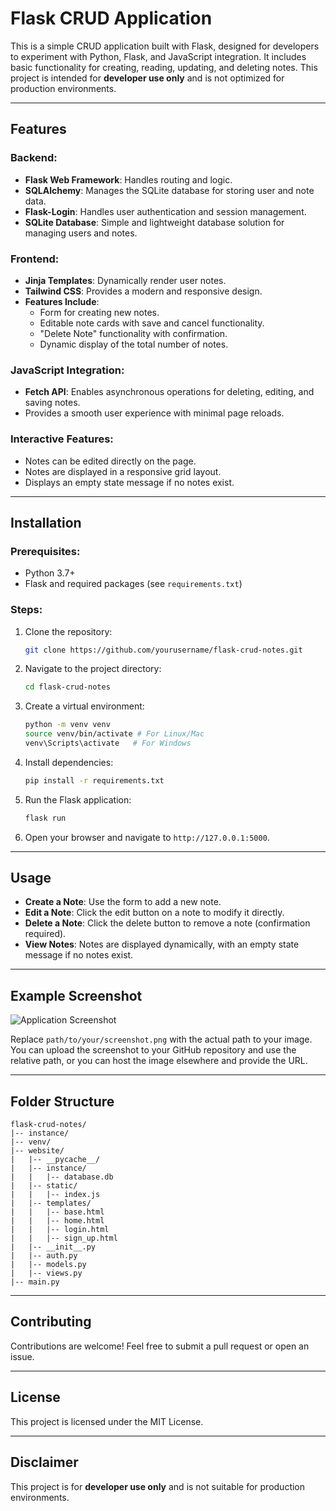 # Flask CRUD Application

This is a simple CRUD application built with Flask, designed for developers to experiment with Python, Flask, and JavaScript integration. It includes basic functionality for creating, reading, updating, and deleting notes. This project is intended for **developer use only** and is not optimized for production environments.

---

## Features

### Backend:
- **Flask Web Framework**: Handles routing and logic.
- **SQLAlchemy**: Manages the SQLite database for storing user and note data.
- **Flask-Login**: Handles user authentication and session management.
- **SQLite Database**: Simple and lightweight database solution for managing users and notes.

### Frontend:
- **Jinja Templates**: Dynamically render user notes.
- **Tailwind CSS**: Provides a modern and responsive design.
- **Features Include**:
  - Form for creating new notes.
  - Editable note cards with save and cancel functionality.
  - "Delete Note" functionality with confirmation.
  - Dynamic display of the total number of notes.

### JavaScript Integration:
- **Fetch API**: Enables asynchronous operations for deleting, editing, and saving notes.
- Provides a smooth user experience with minimal page reloads.

### Interactive Features:
- Notes can be edited directly on the page.
- Notes are displayed in a responsive grid layout.
- Displays an empty state message if no notes exist.

---

## Installation

### Prerequisites:
- Python 3.7+
- Flask and required packages (see `requirements.txt`)

### Steps:
1. Clone the repository:
   ```bash
   git clone https://github.com/yourusername/flask-crud-notes.git
   ```
2. Navigate to the project directory:
   ```bash
   cd flask-crud-notes
   ```
3. Create a virtual environment:
   ```bash
   python -m venv venv
   source venv/bin/activate # For Linux/Mac
   venv\Scripts\activate   # For Windows
   ```
4. Install dependencies:
   ```bash
   pip install -r requirements.txt
   ```
5. Run the Flask application:
   ```bash
   flask run
   ```
6. Open your browser and navigate to `http://127.0.0.1:5000`.

---

## Usage

- **Create a Note**: Use the form to add a new note.
- **Edit a Note**: Click the edit button on a note to modify it directly.
- **Delete a Note**: Click the delete button to remove a note (confirmation required).
- **View Notes**: Notes are displayed dynamically, with an empty state message if no notes exist.

---

## Example Screenshot

![Application Screenshot](https://drive.google.com/file/d/1uwJDGpIIOxeMHNVoWDS0_MlG3uacUQfZ/view?usp=drive_link)

Replace `path/to/your/screenshot.png` with the actual path to your image. You can upload the screenshot to your GitHub repository and use the relative path, or you can host the image elsewhere and provide the URL.

---

## Folder Structure

```
flask-crud-notes/
|-- instance/
|-- venv/
|-- website/
|   |-- __pycache__/
|   |-- instance/
|   |   |-- database.db
|   |-- static/
|   |   |-- index.js
|   |-- templates/
|   |   |-- base.html
|   |   |-- home.html
|   |   |-- login.html
|   |   |-- sign_up.html
|   |-- __init__.py
|   |-- auth.py
|   |-- models.py
|   |-- views.py
|-- main.py
```

---

## Contributing

Contributions are welcome! Feel free to submit a pull request or open an issue.

---

## License

This project is licensed under the MIT License.

---

## Disclaimer

This project is for **developer use only** and is not suitable for production environments.

